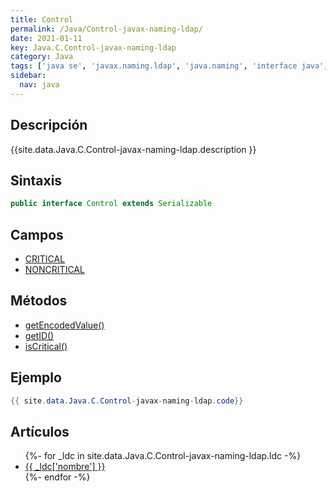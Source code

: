 ```yaml
---
title: Control
permalink: /Java/Control-javax-naming-ldap/
date: 2021-01-11
key: Java.C.Control-javax-naming-ldap
category: Java
tags: ['java se', 'javax.naming.ldap', 'java.naming', 'interface java', 'Java 1.3']
sidebar: 
  nav: java
---
```


## Descripción
{{site.data.Java.C.Control-javax-naming-ldap.description }}

## Sintaxis
~~~java
public interface Control extends Serializable
~~~

## Campos
* [CRITICAL](/Java/Control-javax-naming-ldap/CRITICAL/)
* [NONCRITICAL](/Java/Control-javax-naming-ldap/NONCRITICAL/)

## Métodos
* [getEncodedValue()](/Java/Control-javax-naming-ldap/getEncodedValue/)
* [getID()](/Java/Control-javax-naming-ldap/getID/)
* [isCritical()](/Java/Control-javax-naming-ldap/isCritical/)

## Ejemplo
~~~java
{{ site.data.Java.C.Control-javax-naming-ldap.code}}
~~~

## Artículos
<ul>
{%- for _ldc in site.data.Java.C.Control-javax-naming-ldap.ldc -%}
   <li>
       <a href="{{_ldc['url'] }}">{{ _ldc['nombre'] }}</a>
   </li>
{%- endfor -%}
</ul>
